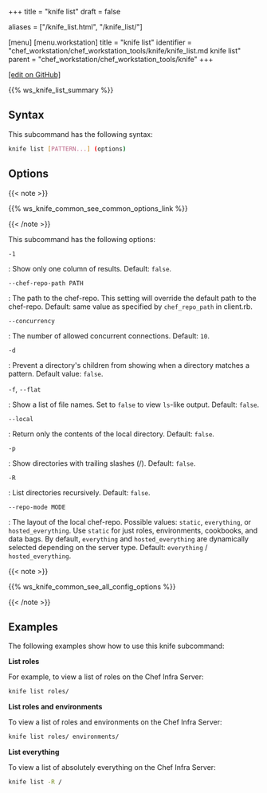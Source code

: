 +++
title = "knife list"
draft = false

aliases = ["/knife_list.html", "/knife_list/"]

[menu]
  [menu.workstation]
    title = "knife list"
    identifier = "chef_workstation/chef_workstation_tools/knife/knife_list.md knife list"
    parent = "chef_workstation/chef_workstation_tools/knife"
+++

[\[edit on GitHub\]](https://github.com/chef/chef-workstation/blob/master/www/content/workstation/knife_list.md)

{{% ws_knife_list_summary %}}

Syntax
------

This subcommand has the following syntax:

``` bash
knife list [PATTERN...] (options)
```

Options
-------

{{< note >}}

{{% ws_knife_common_see_common_options_link %}}

{{< /note >}}

This subcommand has the following options:

`-1`

:   Show only one column of results. Default: `false`.

`--chef-repo-path PATH`

:   The path to the chef-repo. This setting will override the default
    path to the chef-repo. Default: same value as specified by
    `chef_repo_path` in client.rb.

`--concurrency`

:   The number of allowed concurrent connections. Default: `10`.

`-d`

:   Prevent a directory's children from showing when a directory matches
    a pattern. Default value: `false`.

`-f`, `--flat`

:   Show a list of file names. Set to `false` to view `ls`-like output.
    Default: `false`.

`--local`

:   Return only the contents of the local directory. Default: `false`.

`-p`

:   Show directories with trailing slashes (/). Default: `false`.

`-R`

:   List directories recursively. Default: `false`.

`--repo-mode MODE`

:   The layout of the local chef-repo. Possible values: `static`,
    `everything`, or `hosted_everything`. Use `static` for just roles,
    environments, cookbooks, and data bags. By default, `everything` and
    `hosted_everything` are dynamically selected depending on the server
    type. Default: `everything` / `hosted_everything`.

{{< note >}}

{{% ws_knife_common_see_all_config_options %}}

{{< /note >}}

Examples
--------

The following examples show how to use this knife subcommand:

**List roles**

For example, to view a list of roles on the Chef Infra Server:

``` bash
knife list roles/
```

**List roles and environments**

To view a list of roles and environments on the Chef Infra Server:

``` bash
knife list roles/ environments/
```

**List everything**

To view a list of absolutely everything on the Chef Infra Server:

``` bash
knife list -R /
```
